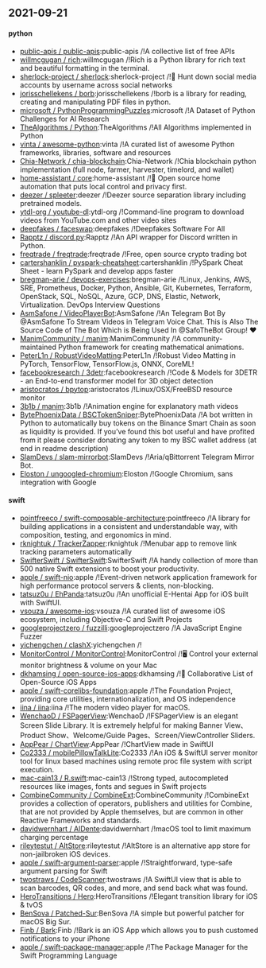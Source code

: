 ## 2021-09-21

#### python
* [public-apis / public-apis](https://github.com/public-apis/public-apis):public-apis /!A collective list of free APIs
* [willmcgugan / rich](https://github.com/willmcgugan/rich):willmcgugan /!Rich is a Python library for rich text and beautiful formatting in the terminal.
* [sherlock-project / sherlock](https://github.com/sherlock-project/sherlock):sherlock-project /!🔎
Hunt down social media accounts by username across social networks
* [jorisschellekens / borb](https://github.com/jorisschellekens/borb):jorisschellekens /!borb is a library for reading, creating and manipulating PDF files in python.
* [microsoft / PythonProgrammingPuzzles](https://github.com/microsoft/PythonProgrammingPuzzles):microsoft /!A Dataset of Python Challenges for AI Research
* [TheAlgorithms / Python](https://github.com/TheAlgorithms/Python):TheAlgorithms /!All Algorithms implemented in Python
* [vinta / awesome-python](https://github.com/vinta/awesome-python):vinta /!A curated list of awesome Python frameworks, libraries, software and resources
* [Chia-Network / chia-blockchain](https://github.com/Chia-Network/chia-blockchain):Chia-Network /!Chia blockchain python implementation (full node, farmer, harvester, timelord, and wallet)
* [home-assistant / core](https://github.com/home-assistant/core):home-assistant /!🏡
Open source home automation that puts local control and privacy first.
* [deezer / spleeter](https://github.com/deezer/spleeter):deezer /!Deezer source separation library including pretrained models.
* [ytdl-org / youtube-dl](https://github.com/ytdl-org/youtube-dl):ytdl-org /!Command-line program to download videos from YouTube.com and other video sites
* [deepfakes / faceswap](https://github.com/deepfakes/faceswap):deepfakes /!Deepfakes Software For All
* [Rapptz / discord.py](https://github.com/Rapptz/discord.py):Rapptz /!An API wrapper for Discord written in Python.
* [freqtrade / freqtrade](https://github.com/freqtrade/freqtrade):freqtrade /!Free, open source crypto trading bot
* [cartershanklin / pyspark-cheatsheet](https://github.com/cartershanklin/pyspark-cheatsheet):cartershanklin /!PySpark Cheat Sheet - learn PySpark and develop apps faster
* [bregman-arie / devops-exercises](https://github.com/bregman-arie/devops-exercises):bregman-arie /!Linux, Jenkins, AWS, SRE, Prometheus, Docker, Python, Ansible, Git, Kubernetes, Terraform, OpenStack, SQL, NoSQL, Azure, GCP, DNS, Elastic, Network, Virtualization. DevOps Interview Questions
* [AsmSafone / VideoPlayerBot](https://github.com/AsmSafone/VideoPlayerBot):AsmSafone /!An Telegram Bot By @AsmSafone To Stream Videos in Telegram Voice Chat. This is Also The Source Code of The Bot Which is Being Used In @SafoTheBot Group!
❤️
* [ManimCommunity / manim](https://github.com/ManimCommunity/manim):ManimCommunity /!A community-maintained Python framework for creating mathematical animations.
* [PeterL1n / RobustVideoMatting](https://github.com/PeterL1n/RobustVideoMatting):PeterL1n /!Robust Video Matting in PyTorch, TensorFlow, TensorFlow.js, ONNX, CoreML!
* [facebookresearch / 3detr](https://github.com/facebookresearch/3detr):facebookresearch /!Code & Models for 3DETR - an End-to-end transformer model for 3D object detection
* [aristocratos / bpytop](https://github.com/aristocratos/bpytop):aristocratos /!Linux/OSX/FreeBSD resource monitor
* [3b1b / manim](https://github.com/3b1b/manim):3b1b /!Animation engine for explanatory math videos
* [BytePhoenixData / BSCTokenSniper](https://github.com/BytePhoenixData/BSCTokenSniper):BytePhoenixData /!A bot written in Python to automatically buy tokens on the Binance Smart Chain as soon as liquidity is provided. If you’ve found this bot useful and have profited from it please consider donating any token to my BSC wallet address (at end in readme description)
* [SlamDevs / slam-mirrorbot](https://github.com/SlamDevs/slam-mirrorbot):SlamDevs /!Aria/qBittorrent Telegram Mirror Bot.
* [Eloston / ungoogled-chromium](https://github.com/Eloston/ungoogled-chromium):Eloston /!Google Chromium, sans integration with Google

#### swift
* [pointfreeco / swift-composable-architecture](https://github.com/pointfreeco/swift-composable-architecture):pointfreeco /!A library for building applications in a consistent and understandable way, with composition, testing, and ergonomics in mind.
* [rknightuk / TrackerZapper](https://github.com/rknightuk/TrackerZapper):rknightuk /!Menubar app to remove link tracking parameters automatically
* [SwifterSwift / SwifterSwift](https://github.com/SwifterSwift/SwifterSwift):SwifterSwift /!A handy collection of more than 500 native Swift extensions to boost your productivity.
* [apple / swift-nio](https://github.com/apple/swift-nio):apple /!Event-driven network application framework for high performance protocol servers & clients, non-blocking.
* [tatsuz0u / EhPanda](https://github.com/tatsuz0u/EhPanda):tatsuz0u /!An unofficial E-Hentai App for iOS built with SwiftUI.
* [vsouza / awesome-ios](https://github.com/vsouza/awesome-ios):vsouza /!A curated list of awesome iOS ecosystem, including Objective-C and Swift Projects
* [googleprojectzero / fuzzilli](https://github.com/googleprojectzero/fuzzilli):googleprojectzero /!A JavaScript Engine Fuzzer
* [yichengchen / clashX](https://github.com/yichengchen/clashX):yichengchen /!
* [MonitorControl / MonitorControl](https://github.com/MonitorControl/MonitorControl):MonitorControl /!🖥
Control your external monitor brightness & volume on your Mac
* [dkhamsing / open-source-ios-apps](https://github.com/dkhamsing/open-source-ios-apps):dkhamsing /!📱
Collaborative List of Open-Source iOS Apps
* [apple / swift-corelibs-foundation](https://github.com/apple/swift-corelibs-foundation):apple /!The Foundation Project, providing core utilities, internationalization, and OS independence
* [iina / iina](https://github.com/iina/iina):iina /!The modern video player for macOS.
* [WenchaoD / FSPagerView](https://github.com/WenchaoD/FSPagerView):WenchaoD /!FSPagerView is an elegant Screen Slide Library. It is extremely helpful for making Banner View、Product Show、Welcome/Guide Pages、Screen/ViewController Sliders.
* [AppPear / ChartView](https://github.com/AppPear/ChartView):AppPear /!ChartView made in SwiftUI
* [Co2333 / mobilePillowTalkLite](https://github.com/Co2333/mobilePillowTalkLite):Co2333 /!An iOS & SwiftUI server monitor tool for linux based machines using remote proc file system with script execution.
* [mac-cain13 / R.swift](https://github.com/mac-cain13/R.swift):mac-cain13 /!Strong typed, autocompleted resources like images, fonts and segues in Swift projects
* [CombineCommunity / CombineExt](https://github.com/CombineCommunity/CombineExt):CombineCommunity /!CombineExt provides a collection of operators, publishers and utilities for Combine, that are not provided by Apple themselves, but are common in other Reactive Frameworks and standards.
* [davidwernhart / AlDente](https://github.com/davidwernhart/AlDente):davidwernhart /!macOS tool to limit maximum charging percentage
* [rileytestut / AltStore](https://github.com/rileytestut/AltStore):rileytestut /!AltStore is an alternative app store for non-jailbroken iOS devices.
* [apple / swift-argument-parser](https://github.com/apple/swift-argument-parser):apple /!Straightforward, type-safe argument parsing for Swift
* [twostraws / CodeScanner](https://github.com/twostraws/CodeScanner):twostraws /!A SwiftUI view that is able to scan barcodes, QR codes, and more, and send back what was found.
* [HeroTransitions / Hero](https://github.com/HeroTransitions/Hero):HeroTransitions /!Elegant transition library for iOS & tvOS
* [BenSova / Patched-Sur](https://github.com/BenSova/Patched-Sur):BenSova /!A simple but powerful patcher for macOS Big Sur.
* [Finb / Bark](https://github.com/Finb/Bark):Finb /!Bark is an iOS App which allows you to push customed notifications to your iPhone
* [apple / swift-package-manager](https://github.com/apple/swift-package-manager):apple /!The Package Manager for the Swift Programming Language
